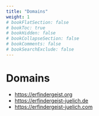 ```yaml
---
title: "Domains"
weight: 1
# bookFlatSection: false
# bookToc: true
# bookHidden: false
# bookCollapseSection: false
# bookComments: false
# bookSearchExclude: false
---
```

# Domains

- https://erfindergeist.org
- https://erfindergeist-juelich.de
- https://erfindergeist-juelich.com

